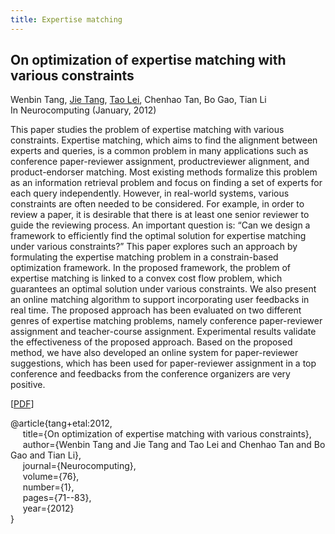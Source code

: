 ```yaml
---
title: Expertise matching
---
```


## On optimization of expertise matching with various constraints     
Wenbin Tang, [Jie Tang][jie_tang], [Tao Lei][tao_lei], Chenhao Tan, Bo Gao, Tian Li    
In Neurocomputing (January, 2012)

This paper studies the problem of expertise matching with various constraints. Expertise matching, which aims to find the alignment between experts and queries, is a common problem in many applications such as conference paper-reviewer assignment, productreviewer alignment, and product-endorser matching. Most existing methods formalize this problem as an information retrieval problem and focus on finding a set of experts for each query independently. However, in real-world systems, various constraints are often needed to be considered. For example, in order to review a paper, it is desirable that there is at least one senior reviewer to guide the reviewing process. An important question is: “Can we design a framework to efficiently find the optimal solution for expertise matching under various constraints?” This paper explores such an approach by formulating the expertise matching problem in a constrain-based optimization framework. In the proposed framework, the problem of expertise matching is linked to a convex cost flow problem, which guarantees an optimal solution under various constraints. We also present an online matching algorithm to support incorporating user feedbacks in real time. The proposed approach has been evaluated on two different genres of expertise matching problems, namely conference paper-reviewer assignment and teacher-course assignment. Experimental results validate the effectiveness of the proposed approach. Based on the proposed method, we have also developed an online system for paper-reviewer suggestions, which has been used for paper-reviewer assignment in a top conference and feedbacks from the conference organizers are very positive.


[[PDF][neurocomputing12_paper]]

@article{tang+etal:2012,    
&nbsp;&nbsp;&nbsp;&nbsp;
  title={On optimization of expertise matching with various constraints},     
&nbsp;&nbsp;&nbsp;&nbsp;
  author={Wenbin Tang and Jie Tang and Tao Lei and Chenhao Tan and Bo Gao and Tian Li},    
&nbsp;&nbsp;&nbsp;&nbsp;
  journal={Neurocomputing},     
&nbsp;&nbsp;&nbsp;&nbsp;
  volume={76},    
&nbsp;&nbsp;&nbsp;&nbsp;
  number={1},    
&nbsp;&nbsp;&nbsp;&nbsp;
  pages={71--83},    
&nbsp;&nbsp;&nbsp;&nbsp;
  year={2012}     
}

[neurocomputing12_paper]: /pubs/on-optimization-of-expertise-matching.pdf
[//]: <> (links for collaborators)
[claire_cardie]: http://www.cs.cornell.edu/home/cardie/
[ed_chi]: http://www-users.cs.umn.edu/~echi/
[eunsol_choi]: http://homes.cs.washington.edu/~eunsol/home.html
[cristian_danescu_niculescu_mizil]: http://www.mpi-sws.org/~cristian/
[evgeniy_gabrilovich]: http://www.cs.technion.ac.il/~gabr/
[david_huffaker]: http://www.davehuffaker.com
[bobby_kleinberg]: http://www.cs.cornell.edu/~rdk
[jon_kleinberg]: http://www.cs.cornell.edu/home/kleinber
[gueorgi_kossinets]: https://sites.google.com/site/gkossinets/
[lillian_lee]: http://www.cs.cornell.edu/home/llee
[tao_lei]: http://people.csail.mit.edu/taolei/
[ping_li]: http://www.stat.cornell.edu/~li/
[bin_lu]: http://sites.google.com/site/lubin2010/
[michael_macy]: http://www.soc.cornell.edu/faculty/macy.html
[bo_pang]: https://sites.google.com/site/bopang42/
[daniel_romero]: http://www.dromero.org/
[alex_smola]: alex.smola.org
[jimeng_sun]: http://www.sunlab.org/
[jie_tang]: http://keg.cs.tsinghua.edu.cn/persons/johan_ugander
[johan_ugander]: http://people.cam.cornell.edu/~jugander/
[fei_wang]: http://sites.google.com/site/feiwang03/
[shaomei_wu]: http://www.cs.cornell.edu/~sw475/
[ming_zhou]: http://research.microsoft.com/en-us/people/mingzhou
[gs_profile]:http://scholar.google.com/citations?user=KGMaP18AAAAJ&hl=en
